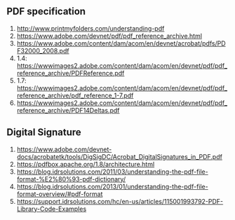 ## PDF specification
1. http://www.printmyfolders.com/understanding-pdf
2. https://www.adobe.com/devnet/pdf/pdf_reference_archive.html
3. https://www.adobe.com/content/dam/acom/en/devnet/acrobat/pdfs/PDF32000_2008.pdf
4. 1.4: https://wwwimages2.adobe.com/content/dam/acom/en/devnet/pdf/pdf_reference_archive/PDFReference.pdf
5. 1.7: https://wwwimages2.adobe.com/content/dam/acom/en/devnet/pdf/pdf_reference_archive/pdf_reference_1-7.pdf
6. https://wwwimages2.adobe.com/content/dam/acom/en/devnet/pdf/pdf_reference_archive/PDF14Deltas.pdf

## Digital Signature
1. https://www.adobe.com/devnet-docs/acrobatetk/tools/DigSigDC/Acrobat_DigitalSignatures_in_PDF.pdf
2. https://pdfbox.apache.org/1.8/architecture.html
3. https://blog.idrsolutions.com/2011/03/understanding-the-pdf-file-format-%E2%80%93-pdf-dictionary/
4. https://blog.idrsolutions.com/2013/01/understanding-the-pdf-file-format-overview/#pdf-format
5. https://support.idrsolutions.com/hc/en-us/articles/115001993792-PDF-Library-Code-Examples